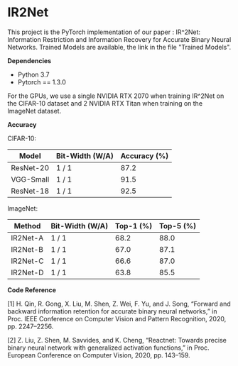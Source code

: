 # IR2Net

This project is the PyTorch implementation of our paper : IR^2Net: Information Restriction and Information Recovery for Accurate Binary Neural Networks. 
Trained Models are available, the link in the file "Trained Models".

**Dependencies**

- Python 3.7
- Pytorch == 1.3.0

For the GPUs, we use a single NVIDIA RTX 2070 when training IR^2Net on the CIFAR-10 dataset and 2 NVIDIA RTX Titan when training on the ImageNet dataset.

**Accuracy** 

CIFAR-10:

|   Model   | Bit-Width (W/A) | Accuracy (%) |
| --------- | --------------- | ------------ |
| ResNet-20 | 1 / 1           | 87.2         |
| VGG-Small | 1 / 1           | 91.5         |
| ResNet-18 | 1 / 1           | 92.5         | 

ImageNet:

|   Method  | Bit-Width (W/A) | Top-1 (%) | Top-5 (%) |
| --------- | --------------- | --------- | --------- |
| IR2Net-A  | 1 / 1           | 68.2      | 88.0      |
| IR2Net-B  | 1 / 1           | 67.0      | 87.1      |
| IR2Net-C  | 1 / 1           | 66.6      | 87.0      |
| IR2Net-D  | 1 / 1           | 63.8      | 85.5      |

**Code Reference** 

[1] H. Qin, R. Gong, X. Liu, M. Shen, Z. Wei, F. Yu, and J. Song, “Forward and backward information retention for accurate binary neural
networks,” in Proc. IEEE Conference on Computer Vision and Pattern Recognition, 2020, pp. 2247–2256.

[2] Z. Liu, Z. Shen, M. Savvides, and K. Cheng, “Reactnet: Towards precise binary neural network with generalized activation functions,” in Proc.
European Conference on Computer Vision, 2020, pp. 143–159.




